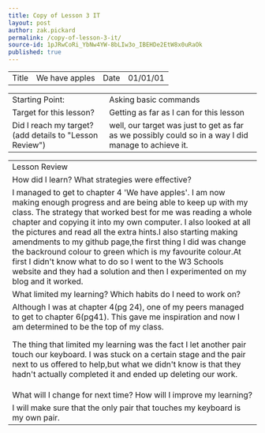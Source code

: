 ```yaml
---
title: Copy of Lesson 3 IT
layout: post
author: zak.pickard
permalink: /copy-of-lesson-3-it/
source-id: 1pJRwCoRi_YbNw4YW-8bLIw3o_IBEHDe2EtW8x0uRaOk
published: true
---
```

<table>
  <tr>
    <td>Title</td>
    <td>We have apples</td>
    <td>Date</td>
    <td>01/01/01</td>
  </tr>
</table>


<table>
  <tr>
    <td>Starting Point:</td>
    <td>Asking basic commands</td>
  </tr>
  <tr>
    <td>Target for this lesson?</td>
    <td>Getting as far as I can for this lesson</td>
  </tr>
  <tr>
    <td>Did I reach my target? 
(add details to "Lesson Review")</td>
    <td>well, our target was just to get as far as we possibly could so in a way I did manage to achieve it.</td>
  </tr>
</table>


<table>
  <tr>
    <td>Lesson Review</td>
  </tr>
  <tr>
    <td>How did I learn? What strategies were effective?</td>
  </tr>
  <tr>
    <td>I managed to get to chapter 4 'We have apples'. I am now making enough progress and are being able to keep up with my class. The strategy that worked best for me was reading a whole chapter and copying it into my own computer. I also looked at all the pictures and read all the extra hints.I also starting making amendments to my github page,the first thing I did was change the backround colour to green which is my favourite colour.At first I didn't know what to do so I went to the W3 Schools website and they had a solution and then I experimented on my blog and it worked. </td>
  </tr>
  <tr>
    <td>What limited my learning? Which habits do I need to work on? </td>
  </tr>
  <tr>
    <td>Although I was at chapter 4(pg 24), one of my peers managed to get to chapter 6(pg41). This gave me inspiration and now I am determined to be the top of my class.

The thing that limited my learning was the fact I let another pair touch our keyboard. I was stuck on a certain stage and the pair next to us offered to help,but what we didn't know is that they hadn't actually completed it and ended up deleting our work.</td>
  </tr>
  <tr>
    <td>What will I change for next time? How will I improve my learning?</td>
  </tr>
  <tr>
    <td>I will make sure that the only pair that touches my keyboard is my own pair.</td>
  </tr>
</table>



